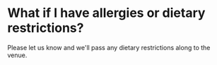 # What if I have allergies or dietary restrictions?

Please let us know and we'll pass any dietary restrictions along to the venue.